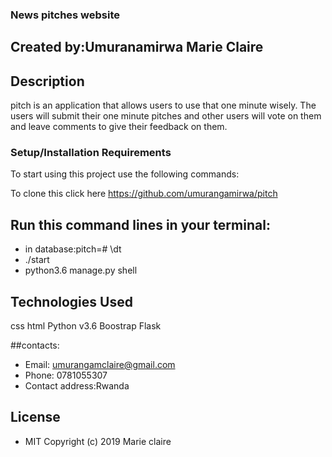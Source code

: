 ### News pitches website
## Created by:Umuranamirwa Marie Claire
## Description
pitch is an application that allows users to use that one minute wisely.
The users will submit their one minute pitches and other users will vote on them and leave comments to give their feedback on them.

### Setup/Installation Requirements
To start using this project use the following commands:

To clone this click here https://github.com/umurangamirwa/pitch

## Run this command lines in your terminal:
* in database:pitch=# \dt
* ./start
* python3.6 manage.py shell

## Technologies Used
css
html
Python v3.6
Boostrap
Flask

##contacts:

* Email: umurangamclaire@gmail.com
* Phone: 0781055307
* Contact address:Rwanda

## License
* MIT Copyright (c) 2019 Marie claire